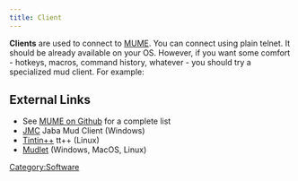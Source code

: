 ```yaml
---
title: Client
---
```


**Clients** are used to connect to [MUME](MUME "wikilink"). You can
connect using plain telnet. It should be already available on your OS.
However, if you want some comfort - hotkeys, macros, command history,
whatever - you should try a specialized mud client. For example:

## External Links

- See [MUME on Github](https://github.com/MUME) for a complete list
- [JMC](http://jmc.kharkov.org/en/) Jaba Mud Client (Windows)
- [Tintin++](https://github.com/scandum/tintin) tt++ (Linux)
- [Mudlet](https://www.mudlet.org/) (Windows, MacOS, Linux)

[Category:Software](Category:Software "wikilink")